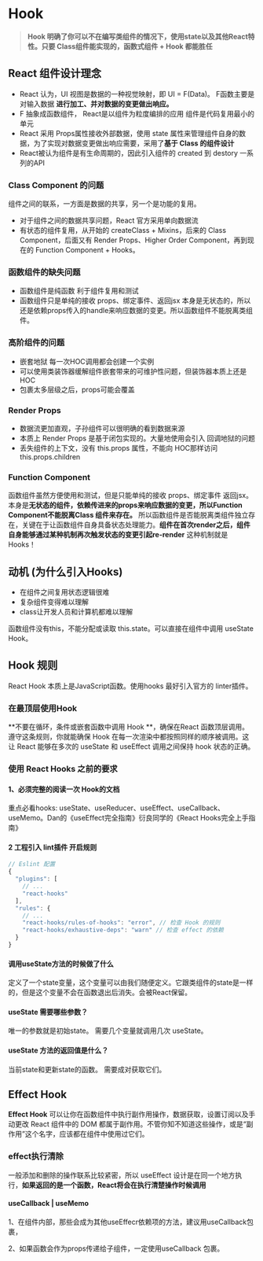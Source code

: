 # Hook


> **Hook 明确了你可以不在编写类组件的情况下，使用state以及其他React特性。只要 Class组件能实现的，函数式组件 + Hook 都能胜任**


## React 组件设计理念

* React 认为，UI 视图是数据的一种视觉映射，即 UI = F(Data)。 F函数主要是对输入数据 **进行加工、并对数据的变更做出响应。**
* F 抽象成函数组件， React是以组件为粒度编排的应用 组件是代码复用最小的单元
* React 采用 Props属性接收外部数据，使用 state 属性来管理组件自身的数据，为了实现对数据变更做出响应需要，采用了**基于 Class 的组件设计**
* React被认为组件是有生命周期的，因此引入组件的 created 到 destory 一系列的API

### Class Component 的问题

组件之间的联系，一方面是数据的共享，另一个是功能的复用。

* 对于组件之间的数据共享问题，React 官方采用单向数据流
* 有状态的组件复用，从开始的 createClass + Mixins，后来的 Class Component，后面又有 Render Props、Higher Order Component，再到现在的 Function Component + Hooks。



### 函数组件的缺失问题

* 函数组件是纯函数 利于组件复用和测试
* 函数组件只是单纯的接收 props、绑定事件、返回jsx 本身是无状态的，所以还是依赖props传入的handle来响应数据的变更。所以函数组件不能脱离类组件。



### 高阶组件的问题

* 嵌套地狱 每一次HOC调用都会创建一个实例
* 可以使用类装饰器缓解组件嵌套带来的可维护性问题，但装饰器本质上还是 HOC
* 包裹太多层级之后，props可能会覆盖

### Render Props 

* 数据流更加直观，子孙组件可以很明确的看到数据来源
* 本质上 Render Props 是基于闭包实现的。大量地使用会引入 回调地狱的问题
* 丢失组件的上下文，没有 this.props 属性，不能向 HOC那样访问 this.props.children


### Function Component

函数组件虽然方便使用和测试，但是只能单纯的接收 props、绑定事件 返回jsx。本身是**无状态的组件，依赖传进来的props来响应数据的变更，所以Function Component不能脱离Class 组件来存在。** 所以函数组件是否能脱离类组件独立存在，关键在于让函数组件自身具备状态处理能力。**组件在首次render之后，组件自身能够通过某种机制再次触发状态的变更引起re-render** 这种机制就是 Hooks！





## 动机 (为什么引入Hooks)

* 在组件之间复用状态逻辑很难
* 复杂组件变得难以理解
* class让开发人员和计算机都难以理解

函数组件没有this，不能分配或读取 this.state。可以直接在组件中调用 useState Hook。


## Hook 规则

React Hook 本质上是JavaScript函数。使用hooks 最好引入官方的 linter插件。

### **在最顶层使用Hook**

**不要在循环，条件或嵌套函数中调用 Hook **，确保在React 函数顶层调用。遵守这条规则，你就能确保 Hook 在每一次渲染中都按照同样的顺序被调用。这让 React 能够在多次的 useState 和 useEffect 调用之间保持 hook 状态的正确。


### 使用 React Hooks 之前的要求

#### 1、必须完整的阅读一次 Hook的文档

重点必看hooks: useState、useReducer、useEffect、useCallback、useMemo。Dan的《useEffect完全指南》衍良同学的《React Hooks完全上手指南》

#### 2 工程引入 lint插件 开启规则
```js
// Eslint 配置
{
  "plugins": [
    // ...
    "react-hooks"
  ],
  "rules": {
    // ...
    "react-hooks/rules-of-hooks": "error", // 检查 Hook 的规则
    "react-hooks/exhaustive-deps": "warn" // 检查 effect 的依赖
  }
}
```



#### 调用useState方法的时候做了什么
定义了一个state变量，这个变量可以由我们随便定义。它跟类组件的state是一样的，但是这个变量不会在函数退出后消失。会被React保留。



#### useState 需要哪些参数？

唯一的参数就是初始state。 需要几个变量就调用几次 useState。



#### useState 方法的返回值是什么？

当前state和更新state的函数。 需要成对获取它们。







## Effect Hook

**Effect Hook** 可以让你在函数组件中执行副作用操作，数据获取，设置订阅以及手动更改 React 组件中的 DOM 都属于副作用。不管你知不知道这些操作，或是“副作用”这个名字，应该都在组件中使用过它们。


### effect执行清除

一般添加和删除的操作联系比较紧密，所以 useEffect 设计是在同一个地方执行，**如果返回的是一个函数，React将会在执行清楚操作时候调用**





#### useCallback | useMemo



1、在组件内部，那些会成为其他useEffecr依赖项的方法，建议用useCallback包裹，

2、如果函数会作为props传递给子组件，一定使用useCallback 包裹。













































